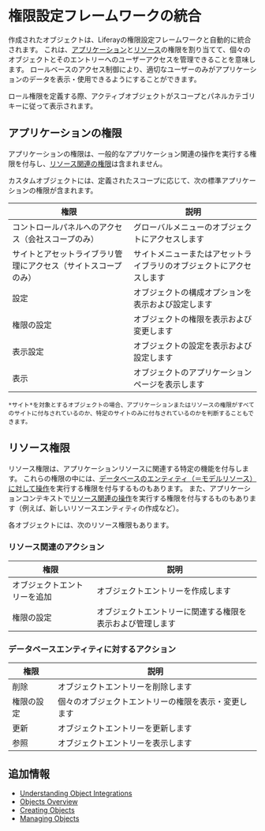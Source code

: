 # 権限設定フレームワークの統合

作成されたオブジェクトは、Liferayの権限設定フレームワークと自動的に統合されます。 これは、[アプリケーション](#application-permissions)と[リソース](#resource-permissions)の権限を割り当てて、個々のオブジェクトとそのエントリーへのユーザーアクセスを管理できることを意味します。 ロールベースのアクセス制御により、適切なユーザーのみがアプリケーションのデータを表示・使用できるようにすることができます。

ロール権限を定義する際、アクティブオブジェクトがスコープとパネルカテゴリキーに従って表示されます。

## アプリケーションの権限

アプリケーションの権限は、一般的なアプリケーション関連の操作を実行する権限を付与し、[リソース関連の権限](#object-resource-permissions)は含まれません。

カスタムオブジェクトには、定義されたスコープに応じて、次の標準アプリケーションの権限が含まれます。

| 権限                              | 説明                                 |
| ------------------------------- | ---------------------------------- |
| コントロールパネルへのアクセス（会社スコープのみ）       | グローバルメニューのオブジェクトにアクセスします           |
| サイトとアセットライブラリ管理にアクセス（サイトスコープのみ） | サイトメニューまたはアセットライブラリのオブジェクトにアクセスします |
| 設定                              | オブジェクトの構成オプションを表示および設定します          |
| 権限の設定                           | オブジェクトの権限を表示および変更します               |
| 表示設定                            | オブジェクトの設定を表示および設定します               |
| 表示                              | オブジェクトのアプリケーションページを表示します           |

```{note}
*サイト*を対象とするオブジェクトの場合、アプリケーションまたはリソースの権限がすべてのサイトに付与されているのか、特定のサイトのみに付与されているのかを判断することもできます。
```

## リソース権限

リソース権限は、アプリケーションリソースに関連する特定の機能を付与します。 これらの権限の中には、[データベースのエンティティ（＝モデルリソース）に対して操作](#actions-on-database-entities)を実行する権限を付与するものもあります。 また、アプリケーションコンテキストで[リソース関連の操作](#resource-related-actions)を実行する権限を付与するものもあります（例えば、新しいリソースエンティティの作成など）。

各オブジェクトには、次のリソース権限もあります。

### リソース関連のアクション

| 権限             | 説明                            |
| -------------- | ----------------------------- |
| オブジェクトエントリーを追加 | オブジェクトエントリーを作成します             |
| 権限の設定          | オブジェクトエントリーに関連する権限を表示および管理します |

### データベースエンティティに対するアクション

| 権限    | 説明                         |
| ----- | -------------------------- |
| 削除    | オブジェクトエントリーを削除します          |
| 権限の設定 | 個々のオブジェクトエントリーの権限を表示・変更します |
| 更新    | オブジェクトエントリーを更新します          |
| 参照    | オブジェクトエントリーを表示します          |

## 追加情報

* [Understanding Object Integrations](../understanding-object-integrations.md)
* [Objects Overview](../../objects.md)
* [Creating Objects](../creating-and-managing-objects/creating-objects.md)
* [Managing Objects](../creating-and-managing-objects/managing-objects.md)
